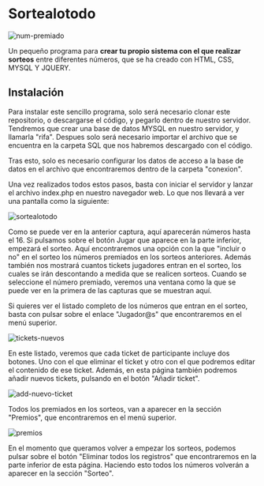 # Sortealotodo

![num-premiado](https://user-images.githubusercontent.com/6242827/214825485-c0c3d33a-312a-4bf8-856c-b42a94539713.png)

Un pequeño programa para <b>crear tu propio sistema con el que realizar sorteos</b> entre diferentes números, que se ha creado con HTML, CSS, MYSQL Y JQUERY.

## Instalación

Para instalar este sencillo programa, solo será necesario clonar este repositorio, o descargarse el código, y pegarlo dentro de nuestro servidor. Tendremos que crear una base de datos MYSQL en nuestro servidor, y llamarla "rifa". Despues solo será necesario importar el archivo que se encuentra en la carpeta SQL que nos habremos descargado con el código.

Tras esto, solo es necesario configurar los datos de acceso a la base de datos en el archivo que encontraremos dentro de la carpeta "conexion".

Una vez realizados todos estos pasos, basta con iniciar el servidor y lanzar el archivo index.php en nuestro navegador web. Lo que nos llevará a ver una pantalla como la siguiente:

![sortealotodo](https://user-images.githubusercontent.com/6242827/214824103-122bbc68-b5a6-4453-8c83-31a15d2b46c1.png)

Como se puede ver en la anterior captura, aquí aparecerán números hasta el 16. Si pulsamos sobre el botón Jugar que aparece en la parte inferior, empezará el sorteo. Aquí encontraremos una opción con la que "incluir o no" en el sorteo los números premiados en los sorteos anteriores. Además también nos mostrará cuantos tickets jugadores entran en el sorteo, los cuales se irán descontando a medida que se realicen sorteos. Cuando se seleccione el número premiado, veremos una ventana como la que se puede ver en la primera de las capturas que se muestran aquí.

Si quieres ver el listado completo de los números que entran en el sorteo, basta con pulsar sobre el enlace "Jugador@s" que encontraremos en el menú superior.

![tickets-nuevos](https://user-images.githubusercontent.com/6242827/214826129-28544946-7202-4693-b7c5-955b9c82df85.png)

En este listado, veremos que cada ticket de participante incluye dos botones. Uno con el que eliminar el ticket y otro con el que podremos editar el contenido de ese ticket. Además, en esta página también podremos añadir nuevos tickets, pulsando en el botón "Añadir ticket".

![add-nuevo-ticket](https://user-images.githubusercontent.com/6242827/214826534-16f0c511-f51e-4a6c-830a-8a81b0b7c819.png)

Todos los premiados en los sorteos, van a aparecer en la sección "Premios", que encontraremos en el menú superior.

![premios](https://user-images.githubusercontent.com/6242827/214826760-941f7901-7150-4c0c-870f-6b21086e2c53.png)

En el momento que queramos volver a empezar los sorteos, podemos pulsar sobre el botón "Eliminar todos los registros" que encontraremos en la parte inferior de esta página. Haciendo esto todos los números volverán a aparecer en la sección "Sorteo".
